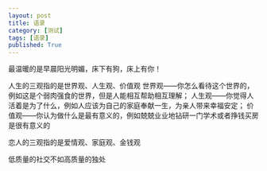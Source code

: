 ```yaml
---
layout: post
title: 语录
category: [测试]
tags: [语录]
published: True
---
```



最温暖的是早晨阳光明媚，床下有狗，床上有你！

人生的三观指的是世界观、人生观、价值观
世界观——你怎么看待这个世界的，例如这是个弱肉强食的世界，但是人能相互帮助相互理解；
人生观——你觉得人活着是为了什么，例如人应该为自己的家庭奉献一生，为亲人带来幸福安定；
价值观——你认为做什么是最有意义的，例如兢兢业业地钻研一门学术或者挣钱买房是很有意义的

恋人的三观指的是爱情观、家庭观、金钱观

低质量的社交不如高质量的独处